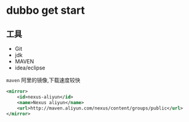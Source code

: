 # dubbo get start

## 工具

- Git
- jdk
- MAVEN
- idea/eclipse

`maven` 阿里的镜像,下载速度较快

```xml
<mirror>
    <id>nexus-aliyun</id>
    <name>Nexus aliyun</name>
    <url>http://maven.aliyun.com/nexus/content/groups/public</url>
</mirror>
```
